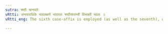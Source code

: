 ```yaml
---
sutra: षष्ठी चानादरे
vRtti: अनादराधिके भावलक्षणे भावयतः षष्ठीसप्तम्यौ विभक्ती भवतः ॥
vRtti_eng: The sixth case-affix is employed (as well as the seventh), when disregard is to be shown, after that by whose action the time of another action is indicated.

---
```


